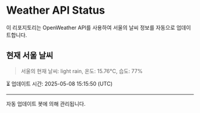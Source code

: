 
# Weather API Status

이 리포지토리는 OpenWeather API를 사용하여 서울의 날씨 정보를 자동으로 업데이트합니다.

## 현재 서울 날씨
> 서울의 현재 날씨: light rain, 온도: 15.76°C, 습도: 77%

⏳ 업데이트 시간: 2025-05-08 15:15:50 (UTC)

---
자동 업데이트 봇에 의해 관리됩니다.
